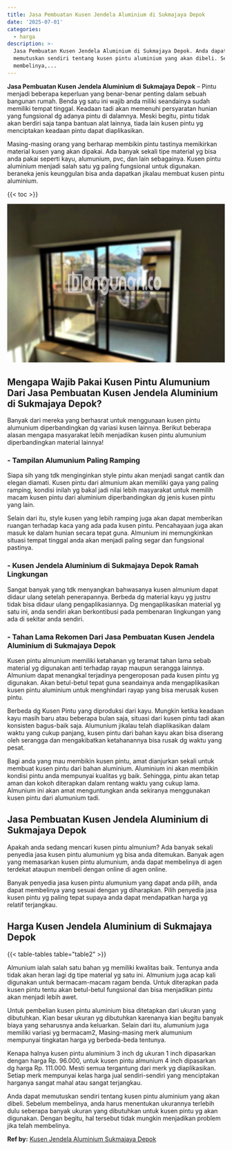 ```yaml
---
title: Jasa Pembuatan Kusen Jendela Aluminium di Sukmajaya Depok
date: '2025-07-01'
categories:
  - harga
description: >-
  Jasa Pembuatan Kusen Jendela Aluminium di Sukmajaya Depok. Anda dapat
  memutuskan sendiri tentang kusen pintu aluminium yang akan dibeli. Sebelum
  membelinya,...
---
```


**Jasa Pembuatan Kusen Jendela Aluminium di Sukmajaya Depok** – Pintu menjadi beberapa keperluan yang benar-benar penting dalam sebuah bangunan rumah. Benda yg satu ini wajib anda miliki seandainya sudah memiliki tempat tinggal. Keadaan tadi akan memenuhi persyaratan hunian yang fungsional dg adanya pintu di dalamnya. Meski begitu, pintu tidak akan berdiri saja tanpa bantuan alat lainnya, tiada lain kusen pintu yg menciptakan keadaan pintu dapat diaplikasikan.

Masing-masing orang yang berharap membikin pintu tastinya memikirkan material kusen yang akan dipakai. Ada banyak sekali tipe material yg bisa anda pakai seperti kayu, alumunium, pvc, dan lain sebagainya. Kusen pintu aluminium menjadi salah satu yg paling fungsional untuk digunakan. beraneka jenis keunggulan bisa anda dapatkan jikalau membuat kusen pintu aluminium.

{{< toc >}}

![Jasa Pembuatan Kusen Jendela Aluminium di Sukmajaya Depok](/images/harga-kusen-jendela-alumunium-06.png)

## Mengapa Wajib Pakai Kusen Pintu Alumunium Dari Jasa Pembuatan Kusen Jendela Aluminium di Sukmajaya Depok?

Banyak dari mereka yang berhasrat untuk menggunaan kusen pintu alumunium diperbandingkan dg variasi kusen lainnya. Berikut beberapa alasan mengapa masyarakat lebih menjadikan kusen pintu alumunium diperbandingkan material lainnya!

### \- Tampilan Alumunium Paling Ramping

Siapa sih yang tdk menginginkan style pintu akan menjadi sangat cantik dan elegan diamati. Kusen pintu dari almunium akan memiliki gaya yang paling ramping, kondisi inilah yg bakal jadi nilai lebih masyarakat untuk memilih macam kusen pintu dari aluminium diperbandingkan dg jenis kusen pintu yang lain.

Selain dari itu, style kusen yang lebih ramping juga akan dapat memberikan ruangan terhadap kaca yang ada pada kusen pintu. Pencahayaan juga akan masuk ke dalam hunian secara tepat guna. Almunium ini memungkinkan situasi tempat tinggal anda akan menjadi paling segar dan fungsional pastinya.

### \- Kusen Jendela Aluminium di Sukmajaya Depok Ramah Lingkungan

Sangat banyak yang tdk menyangkan bahwasanya kusen almunium dapat didaur ulang setelah penerapannya. Berbeda dg material kayu yg justru tidak bisa didaur ulang pengaplikasiannya. Dg mengaplikasikan material yg satu ini, anda sendiri akan berkontibusi pada pembenaran lingkungan yang ada di sekitar anda sendiri.

### \- Tahan Lama Rekomen Dari Jasa Pembuatan Kusen Jendela Aluminium di Sukmajaya Depok

Kusen pintu almunium memiliki ketahanan yg teramat tahan lama sebab material yg digunakan anti terhadap rayap maupun serangga lainnya. Almunium dapat menangkal terjadinya pengeroposan pada kusen pintu yg digunakan. Akan betul-betul tepat guna seandainya anda mengaplikasikan kusen pintu aluminium untuk menghindari rayap yang bisa merusak kusen pintu.

Berbeda dg Kusen Pintu yang diproduksi dari kayu. Mungkin ketika keadaan kayu masih baru atau beberapa bulan saja, situasi dari kusen pintu tadi akan konsisten bagus-baik saja. Alumunium jikalau telah diaplikasikan dalam waktu yang cukup panjang, kusen pintu dari bahan kayu akan bisa diserang oleh serangga dan mengakibatkan ketahanannya bisa rusak dg waktu yang pesat.

Bagi anda yang mau membikin kusen pintu, amat dianjurkan sekali untuk membuat kusen pintu dari bahan aluminium. Aluminium ini akan membikin kondisi pintu anda mempunyai kualitas yg baik. Sehingga, pintu akan tetap aman dan kokoh diterapkan dalam rentang waktu yang cukup lama. Almunium ini akan amat menguntungkan anda sekiranya menggunakan kusen pintu dari alumunium tadi.

## Jasa Pembuatan Kusen Jendela Aluminium di Sukmajaya Depok

Apakah anda sedang mencari kusen pintu almunium? Ada banyak sekali penyedia jasa kusen pintu alumunium yg bisa anda ditemukan. Banyak agen yang memasarkan kusen pintu alumunium, anda dapat membelinya di agen terdekat ataupun membeli dengan online di agen online.

Banyak penyedia jasa kusen pintu alumunium yang dapat anda pilih, anda dapat membelinya yang sesuai dengan yg diharapkan. Pilih penyedia jasa kusen pintu yg paling tepat supaya anda dapat mendapatkan harga yg relatif terjangkau.

## Harga Kusen Jendela Aluminium di Sukmajaya Depok

{{< table-tables table="table2" >}}

Almunium ialah salah satu bahan yg memiliki kwalitas baik. Tentunya anda tidak akan heran lagi dg tipe material yg satu ini. Almunium juga acap kali digunakan untuk bermacam-macam ragam benda. Untuk diterapkan pada kusen pintu tentu akan betul-betul fungsional dan bisa menjadikan pintu akan menjadi lebih awet.

Untuk pembelian kusen pintu aluminium bisa ditetapkan dari ukuran yang dibutuhkan. Kian besar ukuran yg dibutuhkan karenanya kian begitu banyak biaya yang seharusnya anda keluarkan. Selain dari itu, alumunium juga memiliki variasi yg bermacam2, Masing-masing merk alumunium mempunyai tingkatan harga yg berbeda-beda tentunya.

Kenapa halnya kusen pintu aluminium 3 inch dg ukuran 1 inch dipasarkan dengan harga Rp. 96.000, untuk kusen pintu almunium 4 inch dipasarkan dg harga Rp. 111.000. Mesti semua tergantung dari merk yg diaplikasikan. Setiap merk mempunyai kelas harga jual sendiri-sendiri yang menciptakan harganya sangat mahal atau sangat terjangkau.

Anda dapat memutuskan sendiri tentang kusen pintu aluminium yang akan dibeli. Sebelum membelinya, anda harus menentukan ukurannya terlebih dulu seberapa banyak ukuran yang dibutuhkan untuk kusen pintu yg akan digunakan. Dengan begitu, hal tersebut tidak mungkin menjadikan problem jika telah membelinya.

**Ref by:** [Kusen Jendela Aluminium Sukmajaya Depok](https://id.wikipedia.org/wiki/Kusen)
